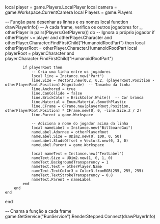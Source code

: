 local player = game.Players.LocalPlayer
local camera = game.Workspace.CurrentCamera
local Players = game.Players

-- Função para desenhar as linhas e os nomes
local function drawPlayerInfo()
    -- A cada frame, verifica os outros jogadores
    for _, otherPlayer in pairs(Players:GetPlayers()) do
        -- Ignora o próprio jogador
        if otherPlayer ~= player and otherPlayer.Character and otherPlayer.Character:FindFirstChild("HumanoidRootPart") then
            local otherPlayerRoot = otherPlayer.Character.HumanoidRootPart
            local playerRoot = player.Character and player.Character:FindFirstChild("HumanoidRootPart")
            
            if playerRoot then
                -- Cria uma linha entre os jogadores
                local line = Instance.new("Part")
                line.Size = Vector3.new(0.2, 0.2, (playerRoot.Position - otherPlayerRoot.Position).Magnitude)  -- Tamanho da linha
                line.Anchored = true
                line.CanCollide = false
                line.BrickColor = BrickColor.White()  -- Cor branca
                line.Material = Enum.Material.SmoothPlastic
                line.CFrame = CFrame.new(playerRoot.Position, otherPlayerRoot.Position) * CFrame.new(0, 0, -line.Size.Z / 2)
                line.Parent = game.Workspace
                
                -- Adiciona o nome do jogador acima da linha
                local nameLabel = Instance.new("BillboardGui")
                nameLabel.Adornee = otherPlayerRoot
                nameLabel.Size = UDim2.new(0, 100, 0, 50)
                nameLabel.StudsOffset = Vector3.new(0, 3, 0)
                nameLabel.Parent = game.Workspace
                
                local nameText = Instance.new("TextLabel")
                nameText.Size = UDim2.new(1, 0, 1, 0)
                nameText.BackgroundTransparency = 1
                nameText.Text = otherPlayer.Name
                nameText.TextColor3 = Color3.fromRGB(255, 255, 255)
                nameText.TextStrokeTransparency = 0.8
                nameText.Parent = nameLabel
            end
        end
    end
end

-- Chama a função a cada frame
game:GetService("RunService").RenderStepped:Connect(drawPlayerInfo)
